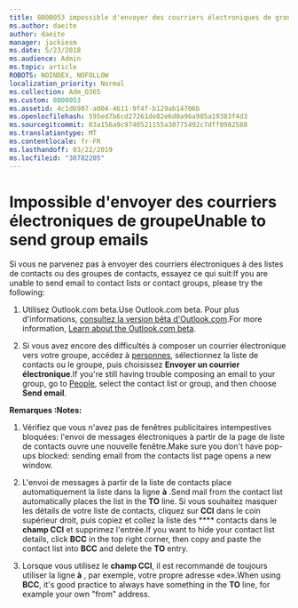 ```yaml
---
title: 8000053 impossible d'envoyer des courriers électroniques de groupe
ms.author: daeite
author: daeite
manager: jackiesm
ms.date: 5/23/2018
ms.audience: Admin
ms.topic: article
ROBOTS: NOINDEX, NOFOLLOW
localization_priority: Normal
ms.collection: Adm_O365
ms.custom: 8000053
ms.assetid: 4c1d6987-a004-4611-9f4f-b129ab14706b
ms.openlocfilehash: 595ed7b6cd27261de82e6d0a96a985a19383f4d3
ms.sourcegitcommit: 03a156a9c9740521155a30775492c7dff0982588
ms.translationtype: MT
ms.contentlocale: fr-FR
ms.lasthandoff: 03/22/2019
ms.locfileid: "30782205"
---
```

# <a name="unable-to-send-group-emails"></a><span data-ttu-id="a5f21-102">Impossible d'envoyer des courriers électroniques de groupe</span><span class="sxs-lookup"><span data-stu-id="a5f21-102">Unable to send group emails</span></span>

<span data-ttu-id="a5f21-103">Si vous ne parvenez pas à envoyer des courriers électroniques à des listes de contacts ou des groupes de contacts, essayez ce qui suit:</span><span class="sxs-lookup"><span data-stu-id="a5f21-103">If you are unable to send email to contact lists or contact groups, please try the following:</span></span>
  
1. <span data-ttu-id="a5f21-104">Utilisez Outlook.com beta.</span><span class="sxs-lookup"><span data-stu-id="a5f21-104">Use Outlook.com beta.</span></span> <span data-ttu-id="a5f21-105">Pour plus d'informations, [consultez la version bêta d'Outlook.com](https://support.office.com/article/e2261c7f-d413-4084-8f22-21282f42d8cf).</span><span class="sxs-lookup"><span data-stu-id="a5f21-105">For more information, [Learn about the Outlook.com beta](https://support.office.com/article/e2261c7f-d413-4084-8f22-21282f42d8cf).</span></span>
    
2. <span data-ttu-id="a5f21-106">Si vous avez encore des difficultés à composer un courrier électronique vers votre groupe, accédez à [personnes](https://outlook.live.com/people/), sélectionnez la liste de contacts ou le groupe, puis choisissez **Envoyer un courrier électronique**.</span><span class="sxs-lookup"><span data-stu-id="a5f21-106">If you're still having trouble composing an email to your group, go to [People](https://outlook.live.com/people/), select the contact list or group, and then choose **Send email**.</span></span>
    
 <span data-ttu-id="a5f21-107">**Remarques :**</span><span class="sxs-lookup"><span data-stu-id="a5f21-107">**Notes:**</span></span>
  
1. <span data-ttu-id="a5f21-108">Vérifiez que vous n'avez pas de fenêtres publicitaires intempestives bloquées: l'envoi de messages électroniques à partir de la page de liste de contacts ouvre une nouvelle fenêtre.</span><span class="sxs-lookup"><span data-stu-id="a5f21-108">Make sure you don't have pop-ups blocked: sending email from the contacts list page opens a new window.</span></span>
    
2. <span data-ttu-id="a5f21-109">L'envoi de messages à partir de la liste de contacts place automatiquement la liste dans la ligne **à** .</span><span class="sxs-lookup"><span data-stu-id="a5f21-109">Send mail from the contact list automatically places the list in the **TO** line.</span></span> <span data-ttu-id="a5f21-110">Si vous souhaitez masquer les détails de votre liste de contacts, cliquez sur **CCI** dans le coin supérieur droit, puis copiez et collez la liste des \*\*\*\* contacts dans le **champ CCI** et supprimez l'entrée.</span><span class="sxs-lookup"><span data-stu-id="a5f21-110">If you want to hide your contact list details, click **BCC** in the top right corner, then copy and paste the contact list into **BCC** and delete the **TO** entry.</span></span> 
    
3. <span data-ttu-id="a5f21-111">Lorsque vous utilisez le **champ CCI**, il est recommandé de toujours utiliser la ligne **à** , par exemple, votre propre adresse «de».</span><span class="sxs-lookup"><span data-stu-id="a5f21-111">When using **BCC**, it's good practice to always have something in the **TO** line, for example your own "from" address.</span></span> 
    


